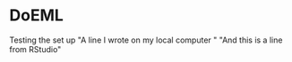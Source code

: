 # DoEML
Testing the set up
"A line I wrote on my local computer  " 
"And this is a line from RStudio"